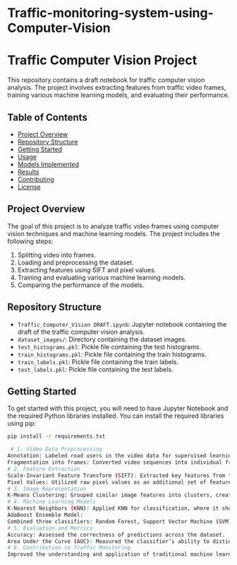 # Traffic-monitoring-system-using-Computer-Vision

# Traffic Computer Vision Project

This repository contains a draft notebook for traffic computer vision analysis. The project involves extracting features from traffic video frames, training various machine learning models, and evaluating their performance.

## Table of Contents

- [Project Overview](#project-overview)
- [Repository Structure](#repository-structure)
- [Getting Started](#getting-started)
- [Usage](#usage)
- [Models Implemented](#models-implemented)
- [Results](#results)
- [Contributing](#contributing)
- [License](#license)

## Project Overview

The goal of this project is to analyze traffic video frames using computer vision techniques and machine learning models. The project includes the following steps:
1. Splitting video into frames.
2. Loading and preprocessing the dataset.
3. Extracting features using SIFT and pixel values.
4. Training and evaluating various machine learning models.
5. Comparing the performance of the models.

## Repository Structure

- `Traffic_Computer_Vision DRAFT.ipynb`: Jupyter notebook containing the draft of the traffic computer vision analysis.
- `dataset_images/`: Directory containing the dataset images.
- `test_histograms.pkl`: Pickle file containing the test histograms.
- `train_histograms.pkl`: Pickle file containing the train histograms.
- `train_labels.pkl`: Pickle file containing the train labels.
- `test_labels.pkl`: Pickle file containing the test labels.

## Getting Started

To get started with this project, you will need to have Jupyter Notebook and the required Python libraries installed. You can install the required libraries using pip:

```sh
pip install -r requirements.txt

 # 1. Video Data Preprocessing
Annotation: Labeled road users in the video data for supervised learning.
Fragmentation into frames: Converted video sequences into individual frames to facilitate frame-by-frame analysis.
# 2. Feature Extraction
Scale-Invariant Feature Transform (SIFT): Extracted key features from the images that remain stable under scale, rotation, and translation.
Pixel Values: Utilized raw pixel values as an additional set of features for more detailed analysis.
# 3. Image Representation
K-Means Clustering: Grouped similar image features into clusters, creating "visual words" to form a vocabulary for image representation (Bag of Visual Words).
# 4. Machine Learning Models
K-Nearest Neighbors (KNN): Applied KNN for classification, where it showed strong performance.
AdaBoost Ensemble Model:
Combined three classifiers: Random Forest, Support Vector Machine (SVM), and KNN to enhance overall model performance.
# 5. Evaluation and Metrics
Accuracy: Assessed the correctness of predictions across the dataset.
Area Under the Curve (AUC): Measured the classifier’s ability to distinguish between classes, providing insight into the model’s performance.
# 6. Contribution to Traffic Monitoring
Improved the understanding and application of traditional machine learning methods in the context of road user detection and traffic monitoring.
